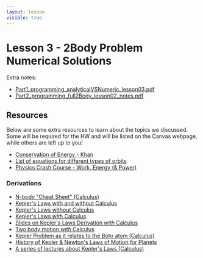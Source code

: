 ```yaml
---
layout: lesson
visible: true
---
```


# Lesson 3 - 2Body Problem Numerical Solutions

Extra notes:

 * [Part1_programming_analyticalVSNumeric_lesson03.pdf](Part1_programming_analyticalVSNumeric_lesson03.pdf)
 * [Part2_programming_full2Body_lesson02_notes.pdf](Part2_programming_full2Body_lesson02_notes.pdf)


## Resources

Below are some extra resources to learn about the topics we discussed.  Some will be required for the HW and will be listed on the Canvas webpage, while others are left up to you!

* [Conservation of Energy - Khan](https://www.khanacademy.org/science/physics/work-and-energy/work-and-energy-tutorial/v/conservation-of-energy)
* [List of equations for different types of orbits](http://www.bogan.ca/orbits/kepler/orbteqtn.html)
* [Physics Crash Course - Work, Energy (& Power)](https://www.youtube.com/watch?v=w4QFJb9a8vo)


### Derivations

* [N-body "Cheat Sheet" (Calculus)](https://www.astro.umd.edu/~ricotti/NEWWEB/teaching/ASTR415/class18.pdf)
* [Kepler's Laws with and without Calculus](https://arxiv.org/pdf/1803.06770.pdf)
* [Kepler's Laws without Calculus](https://arxiv.org/pdf/0812.2755.pdf)
* [Kepler's Laws *with* Calculus](https://www.math.ksu.edu/~dbski/writings/planetary.pdf)
* [Slides on Kepler's Laws Derivation *with* Calculus](https://www.uu.edu/dept/math/SeniorPapers/09-10/DavisEmily.pdf)
* [Two body motion *with* Calculus](http://web.physics.ucsb.edu/~fratus/phys103/LN/TBP.pdf)
* [Kepler Problem as it relates to the Bohr atom (Calculus)](http://web.mit.edu/8.01t/www/materials/modules/guide17.pdf)
* [History of Kepler & Newton's Laws of Motion for Planets](https://www.khanacademy.org/partner-content/nasa/measuringuniverse/orbital-mechanics/a/keplers-first-law)
* [A series of lectures about Kepler's Laws (Calculus)](https://www.youtube.com/watch?v=mRbDmvvALQA)


